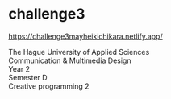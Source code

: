 # challenge3
https://challenge3mayheikichikara.netlify.app/

The Hague University of Applied Sciences<br>
Communication & Multimedia Design<br>
Year 2<br>
Semester D<br>
Creative programming 2<br>
